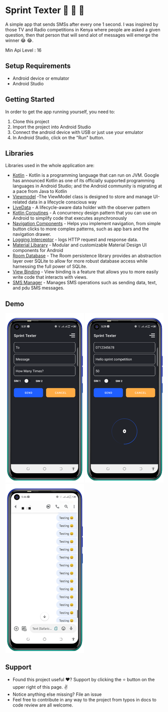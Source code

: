 <p align="center">

# Sprint Texter 🚀 🚀 🚀

A simple app that sends SMSs after every one 1 second. I was inspired by those TV and Radio competitions in Kenya where people are asked a given question, then that person that will send alot of messages will emerge the winner 😂 😂.

Min Api Level : 16 

## Setup Requirements

- Android device or emulator
- Android Studio

## Getting Started

In order to get the app running yourself, you need to:

1.  Clone this project
2.  Import the project into Android Studio
3.  Connect the android device with USB or just use your emulator
4.  In Android Studio, click on the "Run" button.

## Libraries

Libraries used in the whole application are:

- [Kotlin](https://developer.android.com/kotlin) - Kotlin is a programming language that can run on JVM. Google has announced Kotlin as one of its officially supported programming languages in Android Studio; and the Android community is migrating at a pace from Java to Kotlin
- [Viewmodel](https://developer.android.com/topic/libraries/architecture/viewmodel) -The ViewModel class is designed to store and manage UI-related data in a lifecycle conscious way
- [LiveData](https://developer.android.com/topic/libraries/architecture/livedata) -  A lifecycle-aware data holder with the observer pattern
- [Kotlin Coroutines](https://developer.android.com/kotlin/coroutines) - A concurrency design pattern that you can use on Android to simplify code that executes asynchronously
- [Navigation Components](https://developer.android.com/guide/navigation/navigation-getting-started) -  Helps you implement navigation, from simple button clicks to more complex patterns, such as app bars and the navigation drawer.
- [Logging Interceptor](https://github.com/square/okhttp/blob/master/okhttp-logging-interceptor/README.md) -  logs HTTP request and response data.
- [Material Libarary](https://material.io/develop/android) -  Modular and customizable Material Design UI components for Android
- [Room Database](https://developer.android.com/jetpack/androidx/releases/room) -  The Room persistence library provides an abstraction layer over SQLite to allow for more robust database access while harnessing the full power of SQLite. 
- [View Binding](https://developer.android.com/topic/libraries/view-binding) - View binding is a feature that allows you to more easily write code that interacts with views.
- [SMS Manager](https://developer.android.com/reference/android/telephony/SmsManager) - Manages SMS operations such as sending data, text, and pdu SMS messages.

## Demo
<p float="left">
<img src="screenshots/Screenshot_20211110-053122.png" width=250/>
<img src="screenshots/Screenshot_20211110-052956.png" width=250/>
<img src="screenshots/Screenshot_20211110-054649.png" width=250/>
  </p>
  
## Support
- Found this project useful ❤️? Support by clicking the ⭐️ button on the upper right of this page. ✌️
- Notice anything else missing? File an issue 
- Feel free to contribute in any way to the project from typos in docs to code review are all welcome.
